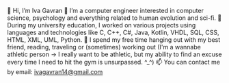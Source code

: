 👋 Hi, I’m Iva Gavran
👀 I’m a computer engineer interested in computer science, psychology and everything related to human evolution and sci-fi.
🌱 During my university education, I worked on various projects using languages and technologies like C, C++, C#, Java, Kotlin, VHDL, SQL, CSS, HTML, XML, UML, Python.
💞️ I spend my free time hanging out with my best friend, reading, traveling or (sometimes) working out (I'm a wannabe athletic person -> I really want to be athletic, 
but my ability to find an excuse every time I need to hit the gym is unsurpassed. ^_^)
📫 You can contact me by email: ivagavran14@gmail.com

<!---
ivagavran/ivagavran is a ✨ special ✨ repository because its `README.md` (this file) appears on your GitHub profile.
You can click the Preview link to take a look at your changes.
--->
